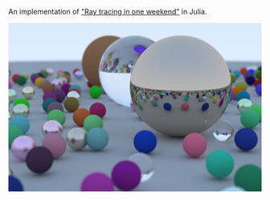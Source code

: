 An implementation of ["Ray tracing in one weekend"](https://raytracing.github.io/books/RayTracingInOneWeekend.html) in Julia.

![Render of the final scene](render.png)
